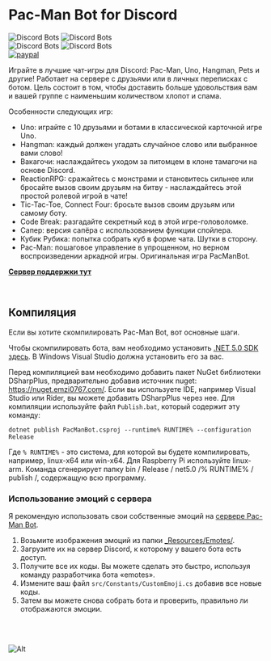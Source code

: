 # Pac-Man Bot for Discord

![Discord Bots](https://discordbots.org/api/widget/status/398127484983443468.svg) ![Discord Bots](https://discordbots.org/api/widget/servers/398127484983443468.svg?noavatar=true)  
![Discord Bots](https://discordbots.org/api/widget/lib/398127484983443468.svg?noavatar=true) ![Discord Bots](https://discordbots.org/api/widget/owner/398127484983443468.svg?noavatar=true)  
[![paypal](https://img.shields.io/badge/Donate-PayPal-green.svg)](http://paypal.me/samrux)  

Играйте в лучшие чат-игры для Discord: Pac-Man, Uno, Hangman, Pets и другие! Работает на сервере с друзьями или в личных переписках с ботом.
Цель состоит в том, чтобы доставить больше удовольствия вам и вашей группе с наименьшим количеством хлопот и спама.

Особенности следующих игр:
* Uno: играйте с 10 друзьями и ботами в классической карточной игре Uno.
* Hangman: каждый должен угадать случайное слово или выбранное вами слово!
* Вакагочи: наслаждайтесь уходом за питомцем в клоне тамагочи на основе Discord.
* ReactionRPG: сражайтесь с монстрами и становитесь сильнее или бросайте вызов своим друзьям на битву - наслаждайтесь этой простой ролевой игрой в чате!
* Tic-Tac-Toe, Connect Four: бросьте вызов своим друзьям или самому боту.
* Code Break: разгадайте секретный код в этой игре-головоломке.
* Сапер: версия сапёра с использованием функции спойлера.
* Кубик Рубика: попытка собрать куб в форме чата. Шутки в сторону.
* Pac-Man: пошаговое управление в упрощенном, но верном воспроизведении аркадной игры. Оригинальная игра PacManBot.

[**Сервер поддержки тут**](https://discord.gg/hGHnfda)  

&nbsp;

## Компиляция

Если вы хотите скомпилировать Pac-Man Bot, вот основные шаги.
 
Чтобы скомпилировать бота, вам необходимо установить [.NET 5.0 SDK здесь](https://dotnet.microsoft.com/download/dotnet/5.0). В Windows Visual Studio должна установить его за вас. 

Перед компиляцией вам необходимо добавить пакет NuGet библиотеки DSharpPlus, предварительно добавив источник nuget: https://nuget.emzi0767.com/. Если вы используете IDE, например Visual Studio или Rider, вы можете добавить DSharpPlus через нее.
Для компиляции используйте файл `Publish.bat`, который содержит эту команду:

    dotnet publish PacManBot.csproj --runtime% RUNTIME% --configuration Release

Где `% RUNTIME%` - это система, для которой вы будете компилировать, например, linux-x64 или win-x64. Для Raspberry Pi используйте linux-arm.
Команда сгенерирует папку bin / Release / net5.0 /% RUNTIME% / publish /, содержащую всю программу.


### Использование эмоций с сервера

Я рекомендую использовать свои собственные эмоций на [сервере Pac-Man Bot](https://discord.gg/hGHnfda).

1. Возьмите изображения эмоций из папки [_Resources/Emotes/](https://github.com/OrchidAlloy/Pac-Man-Bot/tree/master/_Resources/Emotes).  
2. Загрузите их на сервер Discord, к которому у вашего бота есть доступ.
3. Получите все их коды. Вы можете сделать это быстро, используя команду разработчика бота «emotes».
4. Измените ваш файл  `src/Constants/CustomEmoji.cs` добавив все новые коды. 
5. Затем вы можете снова собрать бота и проверить, правильно ли отображаются эмоции.

&nbsp;  
&nbsp;  

![Alt](https://raw.githubusercontent.com/Samrux/Pac-Man-Bot/master/_Resources/Avatar.png)
